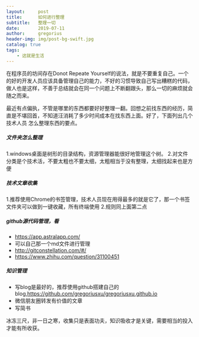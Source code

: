 ```yaml
---
layout:     post
title:      如何进行整理
subtitle:   整理一切
date:       2019-07-11
author:     gregorius
header-img: img/post-bg-swift.jpg
catalog: true
tags:
    - 这就是生活
---
```


在程序员的坊间存在Donot Repeate Yourself的说法，就是不要重复自己。一个的好的开发人员应该具备管理自己的能力，不好的习惯导致自己写出糟糕的代码，
做人也是这样，不善于总结就会在同一个问题上不断翻跟头，那么一切的麻烦就会随之而来。

最近有点偏执，不管是哪里的东西都要好好整理一翻。回想之前找东西的经历，简直是不堪回首，不知道汪消耗了多少时间成本在找东西上面。好了，下面列出几个技术人员
怎么整理东西的要点。

##### 文件夹怎么整理

1.windows桌面是树形的目录结构，资源管理器能很好地管理这个树。
2.对文件分类是个技术活，不要太粗也不要太细，太粗相当于没有整理，太细找起来也是方便

##### 技术文章收集
1.推荐使用Chrome的书签管理，技术人员现在用得最多的就是它了，那一个书签文件夹可以做到一键收藏，所有终端使用
2.规则同上面第二点

##### github源代码管理，看
- https://app.astralapp.com/
- 可以自己那一个md文件进行管理
- http://gitconstellation.com/#/
- https://www.zhihu.com/question/31100451

##### 知识管理
- 写blog是最好的，推荐使用github搭建自己的blog,https://github.com/gregoriusxu/gregoriusxu.github.io
- 微信朋友圈转发有价值的文章
- 写简书
  
冰冻三尺，非一日之寒，收集只是表面功夫，知识吸收才是关键，需要相当的投入才能有所收获。

